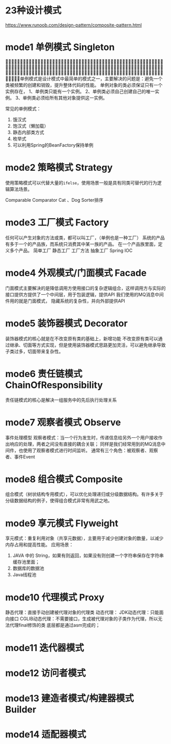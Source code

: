 <h1>23种设计模式</h1>

https://www.runoob.com/design-pattern/composite-pattern.html

# mode1 单例模式 Singleton
􏰃􏰄􏰅􏰆􏱐􏲎􏴂􏱆􏴃􏰇􏰐􏰑􏰒􏰌􏴄􏰃􏰋􏰅􏰆􏰼􏰎􏰃􏰄􏰅􏰆􏱐􏲎􏴂􏱆􏴃􏰇􏰐􏰑􏰒􏰌􏴄􏰃􏰋􏰅􏰆􏰼􏰎􏰃􏰄􏰅􏰆􏱐􏲎􏴂􏱆􏴃􏰇􏰐􏰑􏰒􏰌􏴄􏰃􏰋􏰅􏰆􏰼􏰎􏰃􏰄􏰅􏰆􏱐􏲎􏴂􏱆􏴃􏰇􏰐􏰑􏰒􏰌􏴄􏰃􏰋􏰅􏰆􏰼􏰎􏰃􏰄􏰅􏰆􏱐􏲎􏴂􏱆􏴃􏰇􏰐􏰑􏰒􏰌􏴄􏰃􏰋􏰅􏰆􏰼􏰎􏰃􏰄􏰅􏰆􏱐􏲎􏴂􏱆􏴃􏰇􏰐􏰑􏰒􏰌􏴄􏰃􏰋􏰅􏰆􏰼􏰎􏰃􏰄􏰅􏰆􏱐􏲎􏴂􏱆􏴃􏰇􏰐􏰑􏰒􏰌􏴄􏰃􏰋􏰅􏰆􏰼􏰎􏰃􏰄􏰅􏰆􏱐􏲎􏴂􏱆􏴃􏰇􏰐􏰑􏰒􏰌􏴄􏰃􏰋􏰅􏰆􏰼单例模式是设计模式中最简单的模式之一，主要解决的问题是：避免一个类被频繁的创建和销毁，提升整体代码的性能。
单例对象的类必须保证只有一个实例存在，
1、单例类只能有一个实例。
2、单例类必须自己创建自己的唯一实例。
3、单例类必须给所有其他对象提供这一实例。

常见的单例模式：
1. 饿汉式
2. 饱汉式（懒加载）
3. 静态内部类方式
4. 枚举式
5. 可以利用Spring的BeanFactory保持单例

# mode2 策略模式 Strategy
使用策略模式可以代替大量的`ifelse`，使用场景一般是具有同类可替代的行为逻辑算法场景。

Comparable
Comparator
Cat 、Dog
Sorter排序
# mode3 工厂模式 Factory 
任何可以产生对象的方法或类，都可以叫工厂，（单例也是一种工厂）
系统的产品有多于一个的产品族，而系统只消费其中某一族的产品。
在一个产品族里面，定义多个产品。
简单工厂
静态工厂
工厂方法
抽象工厂
Spring IOC


# mode4 外观模式/门面模式 Facade
门面模式主要解决的是降低调用方使用接口的复杂逻辑组合，这样调用方与实际的接口提供方提供了一个中间层，用于包装逻辑，提供API
我们使用的MQ消息中间件用的就是门面模式，
隐藏系统的复杂性，并向外部提供API

# mode5 装饰器模式 Decorator

装饰器模式的核心就是在不改变原有类的基础上，新增功能
不改变原有类可以通过继承、切面等方式实现，但是使用装饰器模式思路更加灵活，可以避免继承导致子类过多，切面带来复杂性。

# mode6 责任链模式  ChainOfResponsibility
责任链模式的核心是解决一组服务中的先后执行处理关系

# mode7 观察者模式 Observe
事件处理模型
观察者模式：当一个行为发生时，传递信息给另外一个用户接收作出响应的处理，两者之间没有直接的耦合关联；
同样是我们经常用到的MQ消息中间件，也使用了观察者模式进行时间监听。
通常有三个角色：被观察者、观察者、事件Event
# mode8 组合模式 Composite
组合模式（树状结构专用模式），可以优化处理递归或分级数据结构。有许多关于分级数据结构的例子，使得组合模式非常有用武之地。

# mode9 享元模式 Flyweight
享元模式：重复利用对象（共享元数据），主要用于减少创建对象的数量，以减少内存占用和提高性能。
应用场景：
1. JAVA 中的 String，如果有则返回，如果没有则创建一个字符串保存在字符串缓存池里面；
2. 数据库的数据池
3. Java线程池
# mode10 代理模式 Proxy
静态代理：直接手动创建被代理对象的代理类
动态代理：
    JDK动态代理：只能面向接口
    CGLIB动态代理：不需要接口，生成被代理对象的子类作为代理，所以无法代理final修饰的类
底层都是通过asm完成的；

# mode11 迭代器模式

# mode12 访问者模式

# mode13 建造者模式/构建器模式 Builder

# mode14 适配器模式



